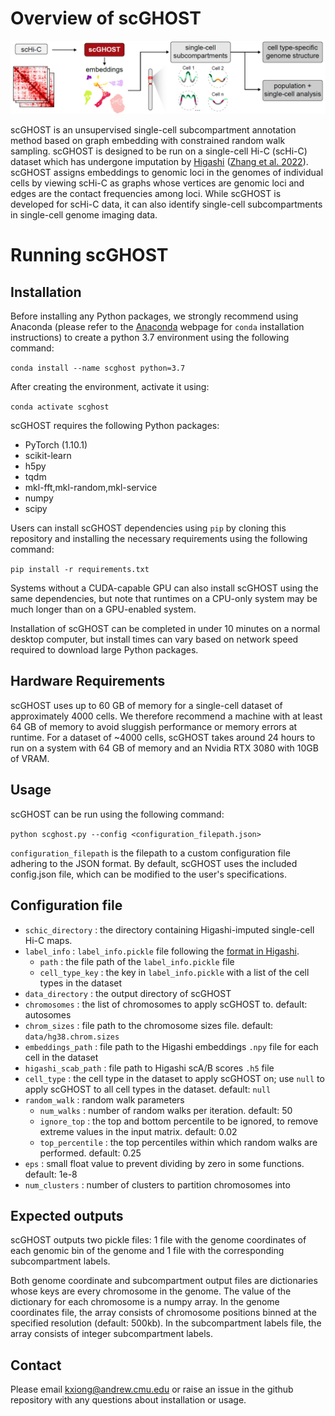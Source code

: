 # Overview of scGHOST

![Overview of scGHOST](scghost_overview.png)

scGHOST is an unsupervised single-cell subcompartment annotation method based on graph embedding with constrained random walk sampling.
scGHOST is designed to be run on a single-cell Hi-C (scHi-C) dataset which has undergone imputation by [Higashi](https://github.com/ma-compbio/Higashi) ([Zhang et al. 2022](https://www.nature.com/articles/s41587-021-01034-y)).
scGHOST assigns embeddings to genomic loci in the genomes of individual cells by viewing scHi-C as graphs whose vertices are genomic loci and edges are the contact frequencies among loci.
While scGHOST is developed for scHi-C data, it can also identify single-cell subcompartments in single-cell genome imaging data.

# Running scGHOST

## Installation

Before installing any Python packages, we strongly recommend using Anaconda (please refer to the [Anaconda](https://anaconda.org/) webpage for `conda` installation instructions) to create a python 3.7 environment using the following command:

`conda install --name scghost python=3.7`

After creating the environment, activate it using:

`conda activate scghost`

scGHOST requires the following Python packages:
* PyTorch (1.10.1)
* scikit-learn
* h5py
* tqdm
* mkl-fft,mkl-random,mkl-service
* numpy
* scipy

Users can install scGHOST dependencies using `pip` by cloning this repository and installing the necessary requirements using the following command:

`pip install -r requirements.txt`

Systems without a CUDA-capable GPU can also install scGHOST using the same dependencies, but note that runtimes on a CPU-only system may be much longer than on a GPU-enabled system.

Installation of scGHOST can be completed in under 10 minutes on a normal desktop computer, but install times can vary based on network speed required to download large Python packages.

## Hardware Requirements

scGHOST uses up to 60 GB of memory for a single-cell dataset of approximately 4000 cells.
We therefore recommend a machine with at least 64 GB of memory to avoid sluggish performance or memory errors at runtime.
For a dataset of ~4000 cells, scGHOST takes around 24 hours to run on a system with 64 GB of memory and an Nvidia RTX 3080 with 10GB of VRAM.

## Usage

scGHOST can be run using the following command:

`python scghost.py --config <configuration_filepath.json>`

`configuration_filepath` is the filepath to a custom configuration file adhering to the JSON format. By default, scGHOST uses the included config.json file, which can be modified to the user's specifications.

## Configuration file

- `schic_directory` : the directory containing Higashi-imputed single-cell Hi-C maps.
- `label_info` : `label_info.pickle` file following the [format in Higashi](https://github.com/ma-compbio/Higashi/wiki/Input-Files).
  - `path` : the file path of the `label_info.pickle` file
  - `cell_type_key` : the key in `label_info.pickle` with a list of the cell types in the dataset
- `data_directory` : the output directory of scGHOST
- `chromosomes` : the list of chromosomes to apply scGHOST to. default: autosomes
- `chrom_sizes` : file path to the chromosome sizes file. default: `data/hg38.chrom.sizes`
- `embeddings_path` : file path to the Higashi embeddings `.npy` file for each cell in the dataset
- `higashi_scab_path` : file path to Higashi scA/B scores `.h5` file
- `cell_type` : the cell type in the dataset to apply scGHOST on; use `null` to apply scGHOST to all cell types in the dataset. default: `null`
- `random_walk` : random walk parameters
  - `num_walks` : number of random walks per iteration. default: 50
  - `ignore_top` : the top and bottom percentile to be ignored, to remove extreme values in the input matrix. default: 0.02
  - `top_percentile` : the top percentiles within which random walks are performed. default: 0.25
- `eps` : small float value to prevent dividing by zero in some functions. default: 1e-8
- `num_clusters` : number of clusters to partition chromosomes into

## Expected outputs

scGHOST outputs two pickle files: 1 file with the genome coordinates of each genomic bin of the genome and 1 file with the corresponding subcompartment labels.

Both genome coordinate and subcompartment output files are dictionaries whose keys are every chromosome in the genome. The value of the dictionary for each chromosome is a numpy array. In the genome coordinates file, the array consists of chromosome positions binned at the specified resolution (default: 500kb). In the subcompartment labels file, the array consists of integer subcompartment labels.

## Contact
Please email kxiong@andrew.cmu.edu or raise an issue in the github repository with any questions about installation or usage.
